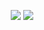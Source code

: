 <p align="center">
  <img src="https://github-readme-stats.vercel.app/api?username=sammyngy&show_icons=true&theme=radical"/>
  <img src="[https://github-readme-stats.vercel.app/api?username=sammyngy&show_icons=true&theme=radical](https://github-readme-stats.vercel.app/api/top-langs/?username=sammyngy&layout=compact&show_icons=true&theme=radical)"/>
</p>
